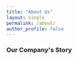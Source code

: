 ```yaml
---
title: "About Us"
layout: single
permalink: /about/
author_profile: false
---
```


### Our Company's Story